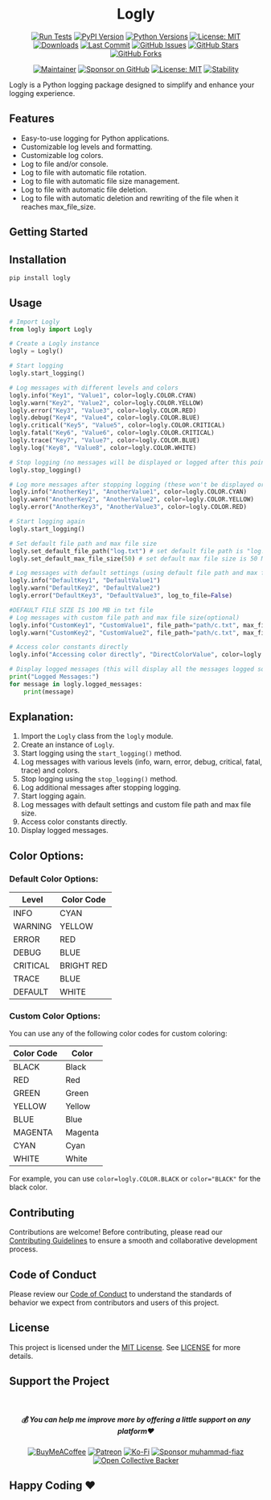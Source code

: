 <div align="center">

# Logly

[![Run Tests](https://github.com/muhammad-fiaz/logly/actions/workflows/python-package.yaml/badge.svg)](https://github.com/muhammad-fiaz/logly/actions/workflows/python-package.yaml)
[![PyPI Version](https://img.shields.io/pypi/v/logly)](https://pypi.org/project/logly/)
[![Python Versions](https://img.shields.io/pypi/pyversions/logly)](https://pypi.org/project/logly/)
[![License: MIT](https://img.shields.io/badge/License-MIT-blue.svg)](https://opensource.org/licenses/MIT)
[![Downloads](https://img.shields.io/pypi/dm/logly)](https://pypi.org/project/logly/)
[![Last Commit](https://img.shields.io/github/last-commit/muhammad-fiaz/logly)](https://github.com/muhammad-fiaz/logly)
[![GitHub Issues](https://img.shields.io/github/issues/muhammad-fiaz/logly)](https://github.com/muhammad-fiaz/logly/issues)
[![GitHub Stars](https://img.shields.io/github/stars/muhammad-fiaz/logly)](https://github.com/muhammad-fiaz/logly/stargazers)
[![GitHub Forks](https://img.shields.io/github/forks/muhammad-fiaz/logly)](https://github.com/muhammad-fiaz/logly/network)

[![Maintainer](https://img.shields.io/badge/Maintainer-muhammad--fiaz-blue)](https://github.com/muhammad-fiaz)
[![Sponsor on GitHub](https://img.shields.io/badge/Sponsor%20on%20GitHub-Become%20a%20Sponsor-blue)](https://github.com/sponsors/muhammad-fiaz)
[![License: MIT](https://img.shields.io/badge/License-MIT-blue.svg)](https://opensource.org/licenses/MIT)
[![Stability](https://img.shields.io/badge/Stability-Stable-green)](https://github.com/muhammad-fiaz/logly)

</div>


Logly is a Python logging package designed to simplify and enhance your logging experience.

## Features

- Easy-to-use logging for Python applications.
- Customizable log levels and formatting.
- Customizable log colors.
- Log to file and/or console.
- Log to file with automatic file rotation.
- Log to file with automatic file size management.
- Log to file with automatic file deletion.
- Log to file with automatic deletion and rewriting of the file when it reaches max_file_size.

## Getting Started

## Installation

```bash
pip install logly
```

## Usage

```python
# Import Logly
from logly import Logly

# Create a Logly instance
logly = Logly()

# Start logging
logly.start_logging()

# Log messages with different levels and colors
logly.info("Key1", "Value1", color=logly.COLOR.CYAN)
logly.warn("Key2", "Value2", color=logly.COLOR.YELLOW)
logly.error("Key3", "Value3", color=logly.COLOR.RED)
logly.debug("Key4", "Value4", color=logly.COLOR.BLUE)
logly.critical("Key5", "Value5", color=logly.COLOR.CRITICAL)
logly.fatal("Key6", "Value6", color=logly.COLOR.CRITICAL)
logly.trace("Key7", "Value7", color=logly.COLOR.BLUE)
logly.log("Key8", "Value8", color=logly.COLOR.WHITE)

# Stop logging (no messages will be displayed or logged after this point)
logly.stop_logging()

# Log more messages after stopping logging (these won't be displayed or logged)
logly.info("AnotherKey1", "AnotherValue1", color=logly.COLOR.CYAN)
logly.warn("AnotherKey2", "AnotherValue2", color=logly.COLOR.YELLOW)
logly.error("AnotherKey3", "AnotherValue3", color=logly.COLOR.RED)

# Start logging again
logly.start_logging()

# Set default file path and max file size
logly.set_default_file_path("log.txt") # set default file path is "log.txt" if you want to set the file path where you want to save the log file.
logly.set_default_max_file_size(50) # set default max file size is 50 MB

# Log messages with default settings (using default file path and max file size)
logly.info("DefaultKey1", "DefaultValue1")
logly.warn("DefaultKey2", "DefaultValue2")
logly.error("DefaultKey3", "DefaultValue3", log_to_file=False)

#DEFAULT FILE SIZE IS 100 MB in txt file
# Log messages with custom file path and max file size(optional)
logly.info("CustomKey1", "CustomValue1", file_path="path/c.txt", max_file_size=25) # max_file_size is in MB and create a new file when the file size reaches max_file_size
logly.warn("CustomKey2", "CustomValue2", file_path="path/c.txt", max_file_size=25,auto=True) # auto=True will automatically delete the file data when it reaches max_file_size

# Access color constants directly
logly.info("Accessing color directly", "DirectColorValue", color=logly.COLOR.RED)

# Display logged messages (this will display all the messages logged so far)
print("Logged Messages:")
for message in logly.logged_messages:
    print(message)

```
## Explanation:

1. Import the `Logly` class from the `logly` module.
2. Create an instance of `Logly`.
3. Start logging using the `start_logging()` method.
4. Log messages with various levels (info, warn, error, debug, critical, fatal, trace) and colors.
5. Stop logging using the `stop_logging()` method.
6. Log additional messages after stopping logging.
7. Start logging again.
8. Log messages with default settings and custom file path and max file size.
9. Access color constants directly.
10. Display logged messages.

## Color Options:

### Default Color Options:

| Level    | Color Code      |
| -------- | --------------- |
| INFO     | CYAN            |
| WARNING  | YELLOW          |
| ERROR    | RED             |
| DEBUG    | BLUE            |
| CRITICAL | BRIGHT RED      |
| TRACE    | BLUE            |
| DEFAULT  | WHITE           |

### Custom Color Options:

You can use any of the following color codes for custom coloring:

| Color Code | Color  |
| ---------- | ------ |
| BLACK      | Black  |
| RED        | Red    |
| GREEN      | Green  |
| YELLOW     | Yellow |
| BLUE       | Blue   |
| MAGENTA    | Magenta|
| CYAN       | Cyan   |
| WHITE      | White  |

For example, you can use `color=logly.COLOR.BLACK` or `color="BLACK"` for the black color.

## Contributing
Contributions are welcome! Before contributing, please read our [Contributing Guidelines](CONTRIBUTING.md) to ensure a smooth and collaborative development process.

## Code of Conduct

Please review our [Code of Conduct](CODE_OF_CONDUCT.md) to understand the standards of behavior we expect from contributors and users of this project.

## License
This project is licensed under the [MIT License](). See [LICENSE](LICENSE) for more details.

## Support the Project
<br>
<div align="center">

<h5> <strong> 💰 You can help me improve more by offering a little support on any platform❤️</strong></h5>

[![BuyMeACoffee](https://img.shields.io/badge/Buy%20Me%20a%20Coffee-ffdd00?style=for-the-badge&logo=buy-me-a-coffee&logoColor=black)](https://buymeacoffee.com/muhammadfiaz) [![Patreon](https://img.shields.io/badge/Patreon-F96854?style=for-the-badge&logo=patreon&logoColor=white)](https://patreon.com/muhammadfiaz) [![Ko-Fi](https://img.shields.io/badge/Ko--fi-F16061?style=for-the-badge&logo=ko-fi&logoColor=white)](https://ko-fi.com/muhammadfiaz)
[![Sponsor muhammad-fiaz](https://img.shields.io/badge/Sponsor-%231EAEDB.svg?&style=for-the-badge&logo=GitHub-Sponsors&logoColor=white)](https://github.com/sponsors/muhammad-fiaz)
[![Open Collective Backer](https://img.shields.io/badge/Open%20Collective-Backer-%238CC84B?style=for-the-badge&logo=open-collective&logoColor=white)](https://opencollective.com/muhammadfiaz)
</div>



## Happy Coding ❤️
